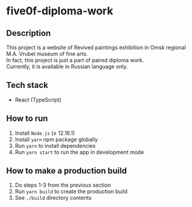 # five0f-diploma-work

## Description

This project is a website of Revived paintings exhibition
in Omsk regional M.A. Vrubel museum of fine arts.\
In fact, this project is just a part of paired diploma work.\
Currently, it is available in Russian language only.

## Tech stack

* React (TypeScript)

## How to run

1. Install `Node.js` (≥ 12.16.1)
2. Install `yarn` npm package globally
3. Run `yarn` to install dependencies
4. Run `yarn start` to run the app in development mode

## How to make a production build

1. Do steps 1-3 from the previous section
2. Run `yarn build` to create the production build
3. See `./build` directory contents
